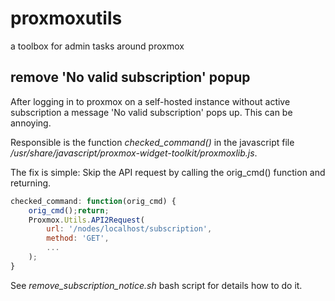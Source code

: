 # proxmoxutils
a toolbox for admin tasks around proxmox


## remove 'No valid subscription' popup

After logging in to proxmox on a self-hosted instance without active subscription a message 'No valid subscription' pops up. 
This can be annoying.

Responsible is the function *checked_command()* in the javascript file */usr/share/javascript/proxmox-widget-toolkit/proxmoxlib.js*.

The fix is simple: Skip the API request by calling the orig_cmd() function and returning.

```javascript
checked_command: function(orig_cmd) {
    orig_cmd();return;
    Proxmox.Utils.API2Request(
        url: '/nodes/localhost/subscription',
        method: 'GET',
        ...
    );
}
```
See *remove_subscription_notice.sh* bash script for details how to do it.
